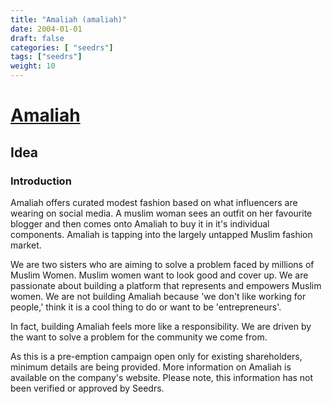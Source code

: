```yaml
---
title: "Amaliah (amaliah)"
date: 2004-01-01
draft: false
categories: [ "seedrs"]
tags: ["seedrs"]
weight: 10
---
```


# [Amaliah](https://www.seedrs.com/amaliah)

## Idea

### Introduction

Amaliah offers curated modest fashion based on what influencers are wearing on social media. A muslim woman sees an outfit on her favourite blogger and then comes onto Amaliah to buy it in it's individual components. Amaliah is tapping into the largely untapped Muslim fashion market.

We are two sisters who are aiming to solve a problem faced by millions of Muslim Women. Muslim women want to look good and cover up. We are passionate about building a platform that represents and empowers Muslim women. We are not building Amaliah because 'we don't like working for people,' think it is a cool thing to do or want to be 'entrepreneurs'.

In fact, building Amaliah feels more like a responsibility. We are driven by the want to solve a problem for the community we come from.

As this is a pre-emption campaign open only for existing shareholders, minimum details are being provided. More information on Amaliah is available on the company's website. Please note, this information has not been verified or approved by Seedrs.

